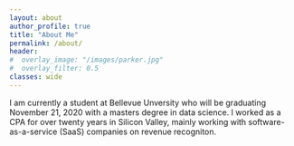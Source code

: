 ```yaml
---
layout: about
author_profile: true
title: "About Me"
permalink: /about/
header:
#  overlay_image: "/images/parker.jpg"
#  overlay_filter: 0.5
classes: wide
---
```


I am currently a student at Bellevue Unversity who will be graduating November 21, 2020 with a masters degree in data science.  I worked as a CPA for over twenty years in Silicon Valley, mainly working with software-as-a-service (SaaS) companies on revenue recogniton.  
 
